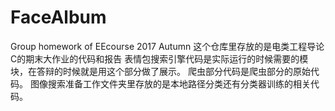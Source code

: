 # FaceAlbum
Group homework of EEcourse 2017 Autumn
这个仓库里存放的是电类工程导论C的期末大作业的代码和报告
表情包搜索引擎代码是实际运行的时候需要的模块，在答辩的时候就是用这个部分做了展示。
爬虫部分代码是爬虫部分的原始代码。
图像搜索准备工作文件夹里存放的是本地路径分类还有分类器训练的相关代码。
